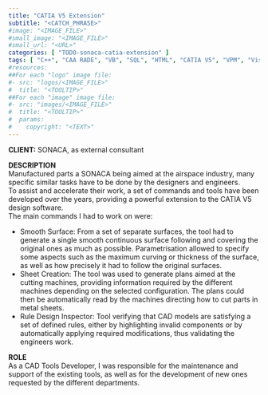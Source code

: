 ```yaml
---
title: "CATIA V5 Extension"
subtitle: "<CATCH_PHRASE>"
#image: "<IMAGE_FILE>"
#small_image: "<IMAGE_FILE>"
#small_url: "<URL>"
categories: [ "TODO-sonaca-catia-extension" ]
tags: [ "C++", "CAA RADE", "VB", "SQL", "HTML", "CATIA V5", "VPM", "Visual Studio" ]
#resources:
##For each "logo" image file:
#- src: "logos/<IMAGE_FILE>"
#  title: "<TOOLTIP>"
##For each "image" image file:
#- src: "images/<IMAGE_FILE>"
#  title: "<TOOLTIP>"
#  params:
#    copyright: "<TEXT>"
---
```


<b>CLIENT:</b> SONACA, as external consultant<br>

<b>DESCRIPTION</b><br>
Manufactured parts a SONACA being aimed at the airspace industry, many specific similar tasks have to be done by the designers and engineers.<br>
To assist and accelerate their work, a set of commands and tools have been developed over the years, providing a powerful extension to the CATIA V5 design software.<br>
The main commands I had to work on were:<br>
- Smooth Surface: From a set of separate surfaces, the tool had to generate a single smooth continuous surface following and covering the original ones as much as possible. Parametrisation allowed to specify some aspects such as the maximum curving or thickness of the surface, as well as how precisely it had to follow the original surfaces.<br>
- Sheet Creation: The tool was used to generate plans aimed at the cutting machines, providing information required by the different machines depending on the selected configuration. The plans could then be automatically read by the machines directing how to cut parts in metal sheets.<br>
- Rule Design Inspector: Tool verifying that CAD models are satisfying a set of defined rules, either by highlighting invalid components or by automatically applying required modifications, thus validating the engineers work.<br>

<b>ROLE</b><br>
As a CAD Tools Developer, I was responsible for the maintenance and support of the existing tools, as well as for the development of new ones requested by the different departments.
